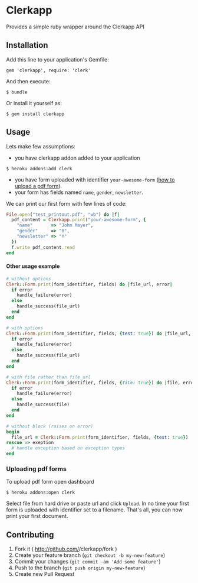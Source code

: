 # Clerkapp

Provides a simple ruby wrapper around the Clerkapp API

## Installation

Add this line to your application's Gemfile:

    gem 'clerkapp', require: 'clerk'

And then execute:

    $ bundle

Or install it yourself as:

    $ gem install clerkapp

## Usage

Lets make few assumptions:

- you have clerkapp addon added to your application
```term
$ heroku addons:add clerk
```
- you have form uploaded with identifier `your-awesome-form` ([how to upload a pdf form](#uploading-pdf-forms)).
- your form has fields named `name`, `gender`, `newsletter`.

We can print our first form with few lines of code:
```ruby
File.open("test_printout.pdf", "wb") do |f|
  pdf_content = Clerkapp.print("your-awesome-form", {
    "name"       => "Johm Mayer",
    "gender"     => "0",
    "newsletter" => "Y"
  })
  f.write pdf_content.read
end
```

#### Other usage example

```ruby
# without options
Clerk::Form.print(form_identifier, fields) do |file_url, error|
  if error
    handle_failure(error)
  else
    handle_success(file_url)
  end
end
```

```ruby
# with options
Clerk::Form.print(form_identifier, fields, {test: true}) do |file_url, error|
  if error
    handle_failure(error)
  else
    handle_success(file_url)
  end
end
```

```ruby
# with file rather than file_url
Clerk::Form.print(form_identifier, fields, {file: true}) do |file, error|
  if error
    handle_failure(error)
  else
    handle_success(file)
  end
end
```

```ruby
# without block (raises on error)
begin
  file_url = Clerk::Form.print(form_identifier, fields, {test: true})
rescue => exeption
  # handle exception based on exception types
end
```

### Uploading pdf forms

To upload pdf form open dashboard

```term
$ heroku addons:open clerk
```

Select file from hard drive or paste url and click `Upload`. In no time your first form is uploaded with identifier set to a filename. That's all, you can now print your first document.

## Contributing

1. Fork it ( http://github.com/<my-github-username>/clerkapp/fork )
2. Create your feature branch (`git checkout -b my-new-feature`)
3. Commit your changes (`git commit -am 'Add some feature'`)
4. Push to the branch (`git push origin my-new-feature`)
5. Create new Pull Request
